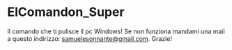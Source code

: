 # ElComandon_Super
Il comando che ti pulisce il pc Windows!
Se non funziona mandami una mail a questo indirizzo: samuelesonnante@gmail.com.
Grazie!
